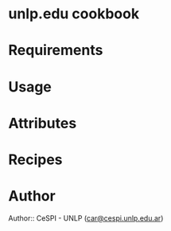 # unlp.edu cookbook

# Requirements

# Usage

# Attributes

# Recipes

# Author

Author:: CeSPI - UNLP (<car@cespi.unlp.edu.ar>)
